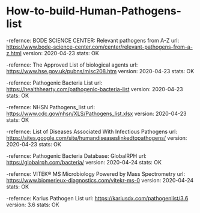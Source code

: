 # How-to-build-Human-Pathogens-list

-refernce: BODE SCIENCE CENTER: Relevant pathogens from A-Z
 url: https://www.bode-science-center.com/center/relevant-pathogens-from-a-z.html
 version: 2020-04-23
 stats: OK

-refernce: The Approved List of biological agents
 url: https://www.hse.gov.uk/pubns/misc208.htm
 version: 2020-04-23
 stats: OK

-refernce: Pathogenic Bacteria List
 url: https://healthhearty.com/pathogenic-bacteria-list
 version: 2020-04-23
 stats: OK

-refernce: NHSN Pathogens_list
 url: https://www.cdc.gov/nhsn/XLS/Pathogens_list.xlsx
 version: 2020-04-23
 stats: OK

-refernce: List of Diseases Associated With Infectious Pathogens
 url: https://sites.google.com/site/humandiseaseslinkedtopathogens/
 version: 2020-04-23
 stats: OK

-refernce: Pathogenic Bacteria Database: GlobalRPH
 url: https://globalrph.com/bacteria/
 version: 2020-04-24
 stats: OK

-refernce: VITEK® MS Microbiology Powered by Mass Spectrometry
 url: https://www.biomerieux-diagnostics.com/vitekr-ms-0
 version: 2020-04-24
 stats: OK

-refernce: Karius Pathogen List
 url: https://kariusdx.com/pathogenlist/3.6
 version: 3.6
 stats: OK
